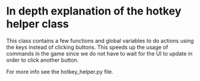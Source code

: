 # In depth explanation of the hotkey helper class

This class contains a few functions and global variables to do actions using the keys instead of clicking buttons. This speeds up the usage of commands in the game since we do not have to wait for the UI to update in order to click another button.

For more info see the hotkey_helper.py file.